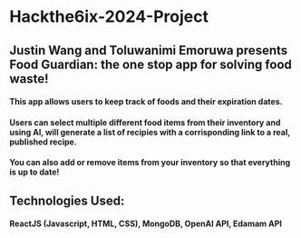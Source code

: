 # Hackthe6ix-2024-Project

## Justin Wang and Toluwanimi Emoruwa presents Food Guardian: the one stop app for solving food waste!

#### This app allows users to keep track of foods and their expiration dates.
#### Users can select multiple different food items from their inventory and using AI, will generate a list of recipies with a corrisponding link to a real, published recipe.
#### You can also add or remove items from your inventory so that everything is up to date!



## Technologies Used:
#### ReactJS (Javascript, HTML, CSS), MongoDB, OpenAI API, Edamam API
